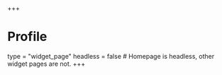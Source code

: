+++
# Profile
type = "widget_page"
headless = false  # Homepage is headless, other widget pages are not.
+++
